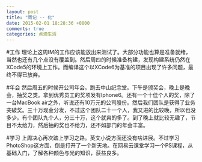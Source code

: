```yaml
---
layout: post
title: "周记 -- 化"
date: 2015-02-01 18:28:36 +0800
comments: true
categories: 点滴生活
---
```


#工作
理论上这周IM的工作应该能放出来测试了。大部分功能也算是准备就绪，当然也还有几个点没有覆盖到。然后周四的时候准备构建，发现构建系统仍然在XCode5的环境上工作。而编译这个以XCode6为基准的项目出现了许多问题，最终不得已放弃。

#年会
然后周五的时候开公司年会。跑去中山纪念堂。下午是颁奖会，晚上是晚会，抽奖之类。拿到优秀员工的奖项发有Iphone6。还有一个十佳个人的奖，除了一台MacBook air之外，听说还有10万元的公司股份。然后我们团队是获得了业务突破奖。三十万现金分发，不过这个团队二十一个人，我又进的比较晚，所以也没多少。有个团队九个人，分三十万，这个就爽的多了。到了晚上就比较无趣了，节目不太给力，然后抽的奖也不给力，还不如部门的年会丰富。

#学习
上周决心再次踏上学习之路。英文小说方面还没有啥进展。不过学习PhotoShop这方面，倒是打开了一个新天地。在网易云课堂学习一个PS课程，从基础入门，了解各种颜色与光的知识，获益良多。
